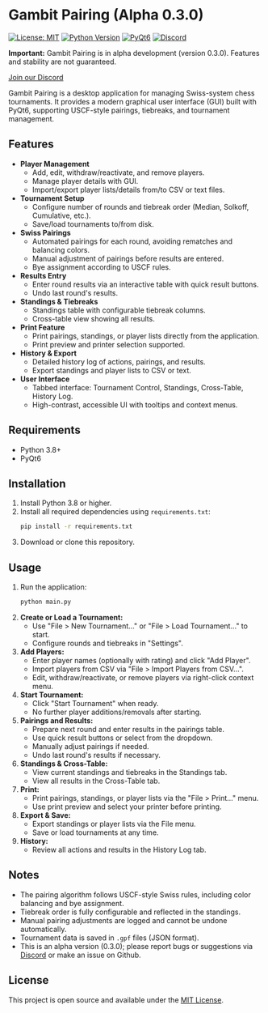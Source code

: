 # Gambit Pairing (Alpha 0.3.0)
[![License: MIT](https://img.shields.io/badge/License-MIT-yellow.svg)](https://opensource.org/licenses/MIT)
[![Python Version](https://img.shields.io/badge/Python-3.8%2B-blue.svg)](https://www.python.org/)
[![PyQt6](https://img.shields.io/badge/PyQt6-Used-green.svg)](https://riverbankcomputing.com/software/pyqt/intro)
[![Discord](https://img.shields.io/badge/Discord-Join%20Chat-blue.svg)](https://discord.gg/eEnnetMDfr)

**Important:** Gambit Pairing is in alpha development (version 0.3.0). Features and stability are not guaranteed.

[Join our Discord](https://discord.gg/eEnnetMDfr)

Gambit Pairing is a desktop application for managing Swiss-system chess tournaments. It provides a modern graphical user interface (GUI) built with PyQt6, supporting USCF-style pairings, tiebreaks, and tournament management.

## Features

- **Player Management**
  - Add, edit, withdraw/reactivate, and remove players.
  - Manage player details with GUI.
  - Import/export player lists/details from/to CSV or text files.
- **Tournament Setup**
  - Configure number of rounds and tiebreak order (Median, Solkoff, Cumulative, etc.).
  - Save/load tournaments to/from disk.
- **Swiss Pairings**
  - Automated pairings for each round, avoiding rematches and balancing colors.
  - Manual adjustment of pairings before results are entered.
  - Bye assignment according to USCF rules.
- **Results Entry**
  - Enter round results via an interactive table with quick result buttons.
  - Undo last round's results.
- **Standings & Tiebreaks**
  - Standings table with configurable tiebreak columns.
  - Cross-table view showing all results.
- **Print Feature**
  - Print pairings, standings, or player lists directly from the application.
  - Print preview and printer selection supported.
- **History & Export**
  - Detailed history log of actions, pairings, and results.
  - Export standings and player lists to CSV or text.
- **User Interface**
  - Tabbed interface: Tournament Control, Standings, Cross-Table, History Log.
  - High-contrast, accessible UI with tooltips and context menus.

## Requirements

- Python 3.8+
- PyQt6

## Installation

1. Install Python 3.8 or higher.
2. Install all required dependencies using `requirements.txt`:
    ```bash
    pip install -r requirements.txt
    ```
3. Download or clone this repository.

## Usage

1. Run the application:
    ```bash
    python main.py
    ```
2. **Create or Load a Tournament:**
    - Use "File > New Tournament..." or "File > Load Tournament..." to start.
    - Configure rounds and tiebreaks in "Settings".
3. **Add Players:**
    - Enter player names (optionally with rating) and click "Add Player".
    - Import players from CSV via "File > Import Players from CSV...".
    - Edit, withdraw/reactivate, or remove players via right-click context menu.
4. **Start Tournament:**
    - Click "Start Tournament" when ready.
    - No further player additions/removals after starting.
5. **Pairings and Results:**
    - Prepare next round and enter results in the pairings table.
    - Use quick result buttons or select from the dropdown.
    - Manually adjust pairings if needed.
    - Undo last round's results if necessary.
6. **Standings & Cross-Table:**
    - View current standings and tiebreaks in the Standings tab.
    - View all results in the Cross-Table tab.
7. **Print:**
    - Print pairings, standings, or player lists via the "File > Print..." menu.
    - Use print preview and select your printer before printing.
8. **Export & Save:**
    - Export standings or player lists via the File menu.
    - Save or load tournaments at any time.
9. **History:**
    - Review all actions and results in the History Log tab.

## Notes

- The pairing algorithm follows USCF-style Swiss rules, including color balancing and bye assignment.
- Tiebreak order is fully configurable and reflected in the standings.
- Manual pairing adjustments are logged and cannot be undone automatically.
- Tournament data is saved in `.gpf` files (JSON format).
- This is an alpha version (0.3.0); please report bugs or suggestions via [Discord](https://discord.gg/eEnnetMDfr) or make an issue on Github.

## License

This project is open source and available under the [MIT License](https://mit-license.org/).
